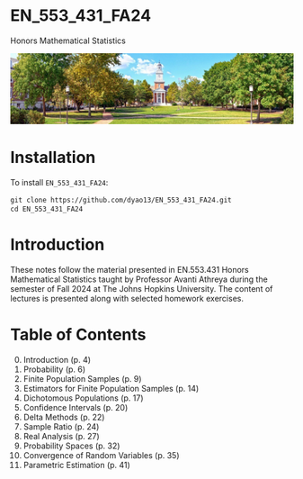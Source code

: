 # EN_553_431_FA24

Honors Mathematical Statistics

![Gilman Hall](https://github.com/dyao13/EN_553_431_FA24/blob/main/gilman_hall.jpg)

# Installation
To install `EN_553_431_FA24`:
```
git clone https://github.com/dyao13/EN_553_431_FA24.git
cd EN_553_431_FA24
```

# Introduction
These notes follow the material presented in EN.553.431 Honors Mathematical Statistics taught by Professor Avanti Athreya during the semester of Fall 2024 at The Johns Hopkins University. The content of lectures is presented along with selected homework exercises.

# Table of Contents
0. Introduction (p. 4)
1. Probability (p. 6)
2. Finite Population Samples (p. 9)
3. Estimators for Finite Population Samples (p. 14)
4. Dichotomous Populations (p. 17)
5. Confidence Intervals (p. 20)
6. Delta Methods (p. 22)
7. Sample Ratio (p. 24)
8. Real Analysis (p. 27)
9. Probability Spaces (p. 32)
10. Convergence of Random Variables (p. 35)
11. Parametric Estimation (p. 41)